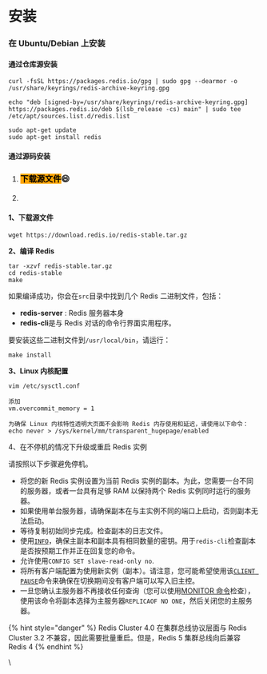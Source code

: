 # 安装

### 在 Ubuntu/Debian 上安装 <a href="#install-on-ubuntudebian" id="install-on-ubuntudebian"></a>

#### 通过仓库源安装

```
curl -fsSL https://packages.redis.io/gpg | sudo gpg --dearmor -o /usr/share/keyrings/redis-archive-keyring.gpg

echo "deb [signed-by=/usr/share/keyrings/redis-archive-keyring.gpg] https://packages.redis.io/deb $(lsb_release -cs) main" | sudo tee /etc/apt/sources.list.d/redis.list

sudo apt-get update
sudo apt-get install redis
```

#### 通过源码安装

1. ### <mark style="background-color:orange;">下载源文件</mark>:smile:<mark style="background-color:orange;"></mark> <a href="#downloading-the-source-files" id="downloading-the-source-files"></a>
2. ####

#### 1、下载源文件

```
wget https://download.redis.io/redis-stable.tar.gz
```

**2、编译 Redis**

```
tar -xzvf redis-stable.tar.gz
cd redis-stable
make
```

如果编译成功，你会在`src`目录中找到几个 Redis 二进制文件，包括：

* **redis-server** : Redis 服务器本身
* **redis-cli**是与 Redis 对话的命令行界面实用程序。

要安装这些二进制文件到`/usr/local/bin`，请运行：

```
make install
```

**3、Linux 内核配置**

```
vim /etc/sysctl.conf

添加
vm.overcommit_memory = 1

为确保 Linux 内核特性透明大页面不会影响 Redis 内存使用和延迟，请使用以下命令：
echo never > /sys/kernel/mm/transparent_hugepage/enabled
```

4、在不停机的情况下升级或重启 Redis 实例

请按照以下步骤避免停机。

* 将您的新 Redis 实例设置为当前 Redis 实例的副本。为此，您需要一台不同的服务器，或者一台具有足够 RAM 以保持两个 Redis 实例同时运行的服务器。
* 如果使用单台服务器，请确保副本在与主实例不同的端口上启动，否则副本无法启动。
* 等待复制初始同步完成。检查副本的日志文件。
* 使用[`INFO`](https://redis.io/commands/info)，确保主副本和副本具有相同数量的密钥。用于`redis-cli`检查副本是否按预期工作并正在回复您的命令。
* 允许使用`CONFIG SET slave-read-only no`.
* 将所有客户端配置为使用新实例（副本）。请注意，您可能希望使用该[`CLIENT PAUSE`](https://redis.io/commands/client-pause)命令来确保在切换期间没有客户端可以写入旧主控。
* 一旦您确认主服务器不再接收任何查询（您可以使用[MONITOR 命令](https://redis.io/commands/monitor)检查），使用该命令将副本选择为主服务器`REPLICAOF NO ONE`，然后关闭您的主服务器。

{% hint style="danger" %}
Redis Cluster 4.0 在集群总线协议层面与 Redis Cluster 3.2 不兼容，因此需要批量重启。但是，Redis 5 集群总线向后兼容 Redis 4
{% endhint %}

\
